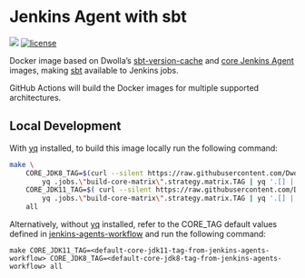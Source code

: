 # Jenkins Agent with sbt

[![](https://images.microbadger.com/badges/image/dwolla/jenkins-agent-sbt.svg)](https://microbadger.com/images/dwolla/jenkins-agent-sbt)
[![license](https://img.shields.io/github/license/dwolla/jenkins-agent-docker-sbt.svg?style=flat-square)](https://github.com/Dwolla/jenkins-agent-docker-sbt/blob/master/LICENSE)

Docker image based on Dwolla’s [sbt-version-cache](https://github.com/Dwolla/docker-sbt-version-cache) and [core Jenkins Agent](https://github.com/Dwolla/jenkins-agent-docker-core) images, making [sbt](http://scala-sbt.org) available to Jenkins jobs.

GitHub Actions will build the Docker images for multiple supported architectures.

## Local Development

With [yq](https://kislyuk.github.io/yq/) installed, to build this image locally run the following command:

```bash
make \
    CORE_JDK8_TAG=$(curl --silent https://raw.githubusercontent.com/Dwolla/jenkins-agents-workflow/main/.github/workflows/build-docker-image.yml | \
        yq .jobs.\"build-core-matrix\".strategy.matrix.TAG | yq '.[] | select (test(".*?jdk8.*?"))') \
    CORE_JDK11_TAG=$( curl --silent https://raw.githubusercontent.com/Dwolla/jenkins-agents-workflow/main/.github/workflows/build-docker-image.yml | \
        yq .jobs.\"build-core-matrix\".strategy.matrix.TAG | yq '.[] | select (test(".*?jdk11.*?"))') \
    all
```

Alternatively, without [yq](https://kislyuk.github.io/yq/) installed, refer to the CORE_TAG default values defined in [jenkins-agents-workflow](https://github.com/Dwolla/jenkins-agents-workflow/blob/main/.github/workflows/build-docker-image.yml) and run the following command:

`make CORE_JDK11_TAG=<default-core-jdk11-tag-from-jenkins-agents-workflow> CORE_JDK8_TAG=<default-core-jdk8-tag-from-jenkins-agents-workflow> all`